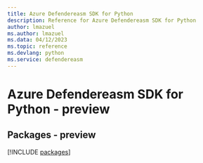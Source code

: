 ```yaml
---
title: Azure Defendereasm SDK for Python
description: Reference for Azure Defendereasm SDK for Python
author: lmazuel
ms.author: lmazuel
ms.data: 04/12/2023
ms.topic: reference
ms.devlang: python
ms.service: defendereasm
---
```

# Azure Defendereasm SDK for Python - preview
## Packages - preview
[!INCLUDE [packages](defendereasm-index.md)]